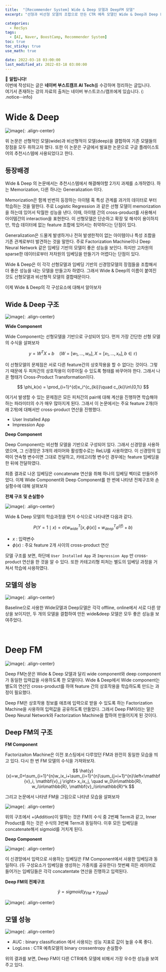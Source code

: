 ```yaml
---
title:  "[Recommender System] Wide & Deep 모델과 DeepFM 모델"
excerpt: "선형과 비선형 모델의 조합으로 만든 CTR 예측 모델인 Wide & Deep과 Deep FM에 대해 알아보자"

categories:
  - RecSys
tags:
  - [AI, Naver, BoostCamp, Recommender System]
toc: true
toc_sticky: true
use_math: true

date: 2022-03-18 03:00:00
last_modified_at: 2022-03-18 03:00:00
---
```

📌 **알립니다!**<br>
이번에 작성되는 글은 **네이버 부스트캠프 AI Tech**를 수강하며 정리하는 글입니다.<br>
여기서 존재하는 강의 자료의 출처는 네이버 부스트코스/캠프에게 있습니다.
{: .notice--info}

# Wide & Deep

![image](https://user-images.githubusercontent.com/91870042/158940280-a33dac9f-621a-4665-87ff-6284eac3c9e5.png){: .align-center}

위 논문은 선형적인 모델(wide)과 비선형적이 모델(deep)을 결합하여 기존 모델들의 장점을 모두 취하고자 했다. 또한 이 논문은 구글에서 발표한 논문으로 구글 플레이스토어의 추천시스템에 사용되었다고 한다.

## 등장배경

Wide & Deep 의 논문에서는 추천시스템에서 해결해야할 2가지 과제를 소개하였다. 하는 Memorization, 다른 하나는 Generalization 이다.

Memorization은 함께 빈번히 등장하는 아이템 혹 특성 관계를 과거의 데이터로 부터 학습하는 것을 말한다. 주로 Logistic Regression 과 같은 선형 모델이 memorization을 하는데 있어서 탁월한 성능을 낸다. 이때, 아이템 간의 cross-product를 사용해서 아이템간의 interaction을 표현한다. 이 선형모델은 단순하고 확장 및 해석이 용이하지만, 학습 데이터에 없는 feature 조합에 있어서는 취약하다는 단점이 있다.

Generalization은 드물게 발생하거나 전혀 발생한적이 없는 아이템이나 특성 조합을 기존 관계로부터 발견하는 것을 말한다. 주로 Factorization Machine이나 Deep Neural Network 같은 임베딩 기반의 모델이 좋은 성능을 보인다. 하지만 고차원의 sparse한 데이터로부터 저차원의 임베딩을 만들기가 어렵다는 단점이 있다.

Wide & Deep은 이 각각 선형모델과 임베딩 기반의 신경망모델의 장점들을 조합해서 더 좋은 성능을 내는 모델을 만들고자 하였다. 그래서 Wide & Deep의 이름이 붙여진 것도 선형모델과 비선형적 모델의 결합때문이다.

이제 Wide & Deep의 각 구성요소에 대해서 알아보자

## Wide & Deep 구조

![image](https://user-images.githubusercontent.com/91870042/158940472-ac5e69a4-cd6a-4c32-8098-ce5fd74c5950.png){: .align-center}

**Wide Component**

Wide Component는 선형모델을 기반으로 구성되어 있다. 먼저 가장 간단한 선형 모델의 수식을 살펴보자

$$ y=W^TX+b\quad(W=[w_1,\dots,w_n], X=[x_1,\dots,x_n],b\in\mathbb{r}) $$

이 선형모델의 문제점은 서로 다른 feature간의 상호작용을 할 수 없다는 것이다. 그렇기 때문에 두 피처간의 상호작용이 이루어질 수 있도록 형태를 바꾸어야 한다. 그래서 나온 형태가 Cross-Product Transformation이다.

$$ \phi_k(x) = \prod_{i=1}^{d}x_i^{c_{ki}}\quad c_{ki}\in\{0,1\} $$

여기서 발생할 수 있는 문제점은 모든 피처간의 pair에 대해 계산을 진행하면 학습해야 하는 파라미터의 수가 매우 많아지게 된다. 그래서 이 논문에서는 주요 feature 2개(아래 2개)에 대해서만 cross-product 연산을 진행했다.

- User Installed App
- Impression App

**Deep Component**

Deep Component는 비선형 모델을 기반으로 구성되어 있다. 그래서 신경망을 사용하였으며, 그 신경망은 3개의 레이어와 활성함수로는 ReLU를 사용하였다. 이 신경망의 입력이 연속형 변수이면 그대로 전달하고, 카테고리형 변수인 경우에는 feature 임베딩을 한 뒤에 전달하였다.

최종 결과로 나온 임베딩은 concatenate 연산을 취해 하나의 임베딩 벡터로 만들어주었다. 이제 Wide Component와 Deep Component를 한 번에 나타낸 전체구조와 손실함수에 대해 살펴보자

**전체 구조 및 손실함수**

![image](https://user-images.githubusercontent.com/91870042/158940530-c6e1c0ab-8749-40a5-9cbb-c58255b2ffeb.png){: .align-center}

Wide & Deep 모델의 학습과정을 먼저 수식으로 나타내면 다음과 같다.

$$ P(Y=1\mid x)=\sigma(w_{wide}^T[x,\phi(x)] + w_{deep}^Ta^{(lf)}+b) $$

- $x$ : 입력변수
- $\phi(x)$ : 주요 feature 2개 사이의 cross-product 연산
  
모델 구조를 보면, 하단에 `User Installed App` 과 `Impression App` 만 cross-product 연산을 한 것을 알 수 있다. 또한 카테고리형 피처는 별도의 임베딩 과정을 거쳐서 학습에 사용하였다.

## 모델의 성능

![image](https://user-images.githubusercontent.com/91870042/158940573-69f2ed17-b38d-45c0-b952-e143de206f0f.png){: .align-center}

Baseline으로 사용한 Wide모델과 Deep모델은 각각 offline, online에서 서로 다른 양상을 보이지만, 두 개의 모델을 결합하여 만든 wide&deep 모델은 모두 좋은 성능을 보여주었다.

<br/>

# Deep FM

![image](https://user-images.githubusercontent.com/91870042/158940623-4efcdd31-fe1a-485c-a7ac-429f53157421.png){: .align-center}

Deep FM논문은 Wide & Deep 모델과 달리 wide component와 deep component가 동일한 입력값을 사용하도록 한 모델이다. Wide & Deep에서 Wide component는 별도의 연산인 cross-product를 하여 feature 간의 상호작용을 학습하도록 만드는 과정이 필요했다.

Deep FM은 상호작용 정보를 애초에 입력으로 받을 수 있도록 하는 Factorization Machine을 사용하여 입력값을 공유하도록 만들었다. 그래서 Deep FM이라는 말은 Deep Neural Network와 Factorization Machine을 합하여 만들어지게 된 것이다.

## Deep FM의 구조

**FM Component**

Factorizaiton Machine은 이전 포스팅에서 다루었던 FM과 완전히 동일한 모습을 띄고 있다. 다시 한 번 FM 모델의 수식을 가져와보자.

$$
\hat{y}(x)=w_0+\sum_{i=1}^{n}w_ix_i+\sum_{i=1}^{n}\sum_{j=i+1}^{n}\left<\mathbf{v}_i, \mathbf{v}_j \right> x_ix_j, \quad w_0\in\mathbb{R}, w_i\in\mathbb{R}, \mathbf{v}_i\in\mathbb{R}^k
$$

그리고 논문에서 나타낸 FM을 그림으로 나타낸 모습을 살펴보자

![image](https://user-images.githubusercontent.com/91870042/158940700-af74e91c-b3e0-408e-967a-9dc7fc1ff266.png){: .align-center}

위의 구조에서 +(Addition)이 말하는 것은 FM의 수식 중 2번째 Term과 같고, Inner Product를 하는 것은 수식의 3번째 Term과 동일하다. 이후 모든 입베딩을 concatenate해서 sigmoid를 거치게 된다.

**Deep Component**

![image](https://user-images.githubusercontent.com/91870042/158940755-e8d1df2d-7e7d-44ab-9d88-86c1bc6cea00.png){: .align-center}

이 신경망에서 입력으로 사용하는 임베딩은 FM Component에서 사용한 임베딩과 동일하다. (두 구성요소가 임베딩을 생성하는 가중치를 공유한다) 첫번째 히든 레이어로 들어가는 임베딩들은 각각 concatentate 연산을 진행하고 입력된다.

**Deep FM의 전체구조**

$$ \hat{y} = sigmoid(y_{FM} + y_{DNN}) $$

![image](https://user-images.githubusercontent.com/91870042/158940794-3ae2bb1e-b16b-4fcc-98c7-61c081232760.png){: .align-center}

## 모델 성능

![image](https://user-images.githubusercontent.com/91870042/158940872-83af0cec-452d-434c-86e3-b25e79c8e41e.png){: .align-center}

- AUC : binary classification 에서 사용되는 성능 지표로 값이 높을 수록 좋다.
- LogLoss : CTR 예측모델의 binary crossentropy 손실함수

위의 결과를 보면, Deep FM이 다른 CTR예측 모델에 비해서 가장 우수한 성능을 보여주고 있다.

